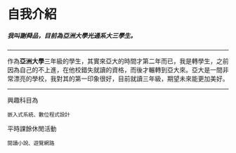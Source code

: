 # 自我介紹
##### 我叫謝舜品，目前為亞洲大學光通系大三學生。
***
作為**亞洲大學**三年級的學生，其實來亞大的時間才第二年而已，我是轉學生，之前因為自己的不上進，在他校錯失就讀的資格，而後才輾轉到亞大來。亞大是一間非常漂亮的學校，我對其的第一印象很好，目前就讀三年級，期望未來能更加美好。

---
興趣科目為
```
嵌入式系統、數位程式設計
```
平時課餘休閒活動
```
閱讀小說、遊覽網路
```
